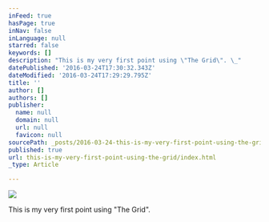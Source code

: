 ```yaml
---
inFeed: true
hasPage: true
inNav: false
inLanguage: null
starred: false
keywords: []
description: "This is my very first point using \"The Grid\". \_"
datePublished: '2016-03-24T17:30:32.343Z'
dateModified: '2016-03-24T17:29:29.795Z'
title: ''
author: []
authors: []
publisher:
  name: null
  domain: null
  url: null
  favicon: null
sourcePath: _posts/2016-03-24-this-is-my-very-first-point-using-the-grid.md
published: true
url: this-is-my-very-first-point-using-the-grid/index.html
_type: Article

---
```

![](https://the-grid-user-content.s3-us-west-2.amazonaws.com/b1f09a67-15e2-4bb5-8786-f26766d94897.jpg)

This is my very first point using "The Grid".